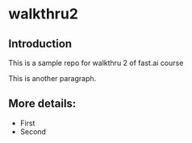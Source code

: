  # walkthru2

 ## Introduction

 This is a sample repo for walkthru 2 of fast.ai course

 This is another paragraph.
 
 ## More details:
 -  First
 -  Second
